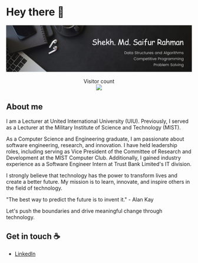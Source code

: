 # Hey there :wave:

<img src="https://raw.githubusercontent.com/saifurrahman1701/saifurrahman1701/master/resources/banner1.png" alt="Hello world">

<p align="center"> 
  Visitor count<br>
  <img src="https://profile-counter.glitch.me/saifurrahman1701/count.svg" />
</p>

## About me

I am a Lecturer at United International University (UIU). Previously, I served as a Lecturer at the Military Institute of Science and Technology (MIST).

As a Computer Science and Engineering graduate, I am passionate about software engineering, research, and innovation. I have held leadership roles, including serving as Vice President of the Committee of Research and Development at the MIST Computer Club. Additionally, I gained industry experience as a Software Engineer Intern at Trust Bank Limited's IT division.

I strongly believe that technology has the power to transform lives and create a better future. My mission is to learn, innovate, and inspire others in the field of technology.

"The best way to predict the future is to invent it." - Alan Kay

Let's push the boundaries and drive meaningful change through technology.

## Get in touch :coffee:

- [LinkedIn](https://www.linkedin.com/in/saifurrahman1701/)
